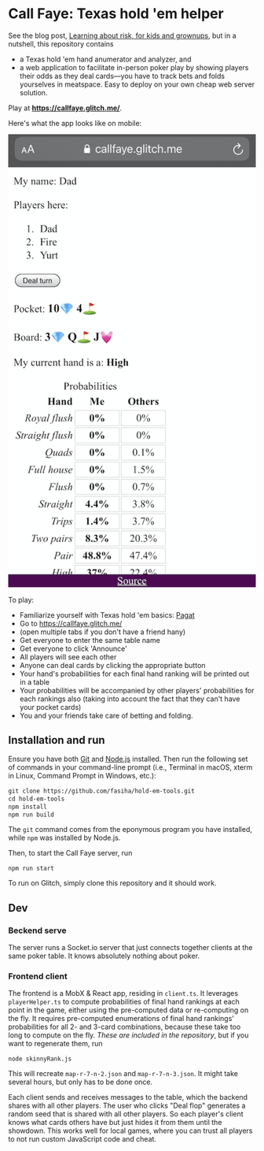 # Call Faye: Texas hold 'em helper

See the blog post, [Learning about risk, for kids and grownups](https://fasiha.github.io/post/risk-for-kids-and-grownups/), but in a nutshell, this repository contains 
- a Texas hold 'em hand anumerator and analyzer, and
- a web application to facilitate in-person poker play by showing players their odds as they deal cards—you have to track bets and folds yourselves in meatspace. Easy to deploy on your own cheap web server solution.

Play at **https://callfaye.glitch.me/**. 

Here's what the app looks like on mobile:

![Call Faye mobile](callfaye-mobile.png)

To play:
- Familiarize yourself with Texas hold 'em basics: [Pagat](https://www.pagat.com/poker/variants/texasholdem.html)
- Go to https://callfaye.glitch.me/
- (open multiple tabs if you don't have a friend hany)
- Get everyone to enter the same table name
- Get everyone to click 'Announce'
- All players will see each other
- Anyone can deal cards by clicking the appropriate button
- Your hand's probabilities for each final hand ranking will be printed out in a table
- Your probabilities will be accompanied by other players' probabilities for each rankings also (taking into account the fact that they can't have your pocket cards)
- You and your friends take care of betting and folding.

## Installation and run
Ensure you have both [Git](https://git-scm.com/) and [Node.js](https://nodejs.org/) installed. Then run the following set of commands in your command-line prompt  (i.e., Terminal in macOS, xterm in Linux, Command Prompt in Windows, etc.):
```console
git clone https://github.com/fasiha/hold-em-tools.git
cd hold-em-tools
npm install
npm run build
```
The `git` command comes from the eponymous program you have installed, while `npm` was installed by Node.js.

Then, to start the Call Faye server, run
```
npm run start
```

To run on Glitch, simply clone this repository and it should work.

## Dev
### Beckend serve
The server runs a Socket.io server that just connects together clients at the same poker table. It knows absolutely nothing about poker.

### Frontend client
The frontend is a MobX & React app, residing in `client.ts`. It leverages `playerHelper.ts` to compute probabilities of final hand rankings at each point in the game, either using the pre-computed data or re-computing on the fly. It requires pre-computed enumerations of final hand rankings' probabilities for all 2- and 3-card combinations, because these take too long to compute on the fly. *These are included in the repository*, but if you want to regenerate them, run
```
node skinnyRank.js
```
This will recreate `map-r-7-n-2.json` and `map-r-7-n-3.json`. It might take several hours, but only has to be done once.

Each client sends and receives messages to the table, which the backend shares with all other players. The user who clicks "Deal flop" generates a random seed that is shared with all other players. So each player's client knows what cards others have but just hides it from them until the showdown. This works well for local games, where you can trust all players to not run custom JavaScript code and cheat.
